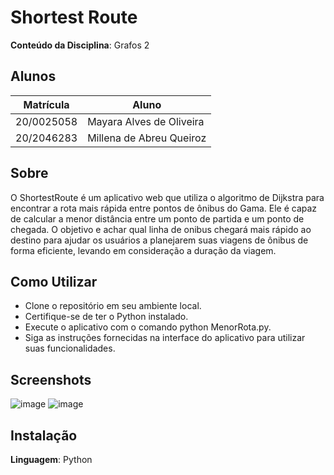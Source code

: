 # Shortest Route

**Conteúdo da Disciplina**: Grafos 2<br>

## Alunos
|Matrícula | Aluno |
| -- | -- |
|20/0025058| Mayara Alves de Oliveira
|20/2046283| Millena de Abreu Queiroz

## Sobre 

O ShortestRoute é um aplicativo web que utiliza o algoritmo de Dijkstra para encontrar a rota mais rápida entre pontos de ônibus do Gama. Ele é capaz de calcular a menor distância entre um ponto de partida e um ponto de chegada. 
O objetivo e achar qual linha de onibus chegará mais rápido ao destino para ajudar os usuários a planejarem suas viagens de ônibus de forma eficiente, levando em consideração a duração da viagem.

##  Como Utilizar
- Clone o repositório em seu ambiente local. <br>
- Certifique-se de ter o Python instalado. <br>
- Execute o aplicativo com o comando python MenorRota.py. <br>
- Siga as instruções fornecidas na interface do aplicativo para utilizar suas funcionalidades. <br>


## Screenshots
![image](https://github.com/projeto-de-algoritmos/Grafos2_ShortestRoute/assets/67807684/621507df-1afd-4668-a77c-d4e901396b1f)
![image](https://github.com/projeto-de-algoritmos/Grafos2_ShortestRoute/assets/67807684/5348406a-025a-43d8-8d64-ec23bb82c3b6)


## Instalação 
**Linguagem**: Python <br>




